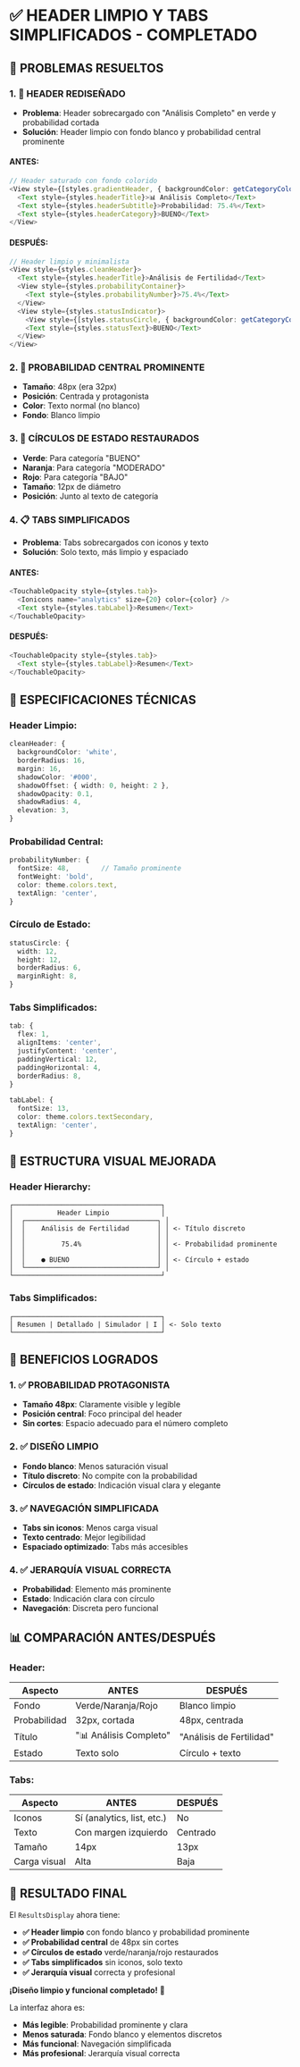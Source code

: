 # ✅ HEADER LIMPIO Y TABS SIMPLIFICADOS - COMPLETADO

## 🎯 PROBLEMAS RESUELTOS

### **1. 🎨 HEADER REDISEÑADO**
- **Problema**: Header sobrecargado con "Análisis Completo" en verde y probabilidad cortada
- **Solución**: Header limpio con fondo blanco y probabilidad central prominente

#### **ANTES:**
```typescript
// Header saturado con fondo colorido
<View style={[styles.gradientHeader, { backgroundColor: getCategoryColor() }]}>
  <Text style={styles.headerTitle}>📊 Análisis Completo</Text>
  <Text style={styles.headerSubtitle}>Probabilidad: 75.4%</Text>
  <Text style={styles.headerCategory}>BUENO</Text>
</View>
```

#### **DESPUÉS:**
```typescript
// Header limpio y minimalista
<View style={styles.cleanHeader}>
  <Text style={styles.headerTitle}>Análisis de Fertilidad</Text>
  <View style={styles.probabilityContainer}>
    <Text style={styles.probabilityNumber}>75.4%</Text>
  </View>
  <View style={styles.statusIndicator}>
    <View style={[styles.statusCircle, { backgroundColor: getCategoryColor() }]} />
    <Text style={styles.statusText}>BUENO</Text>
  </View>
</View>
```

### **2. 🎯 PROBABILIDAD CENTRAL PROMINENTE**
- **Tamaño**: 48px (era 32px)
- **Posición**: Centrada y protagonista
- **Color**: Texto normal (no blanco)
- **Fondo**: Blanco limpio

### **3. 🔴 CÍRCULOS DE ESTADO RESTAURADOS**
- **Verde**: Para categoría "BUENO"
- **Naranja**: Para categoría "MODERADO"  
- **Rojo**: Para categoría "BAJO"
- **Tamaño**: 12px de diámetro
- **Posición**: Junto al texto de categoría

### **4. 📋 TABS SIMPLIFICADOS**
- **Problema**: Tabs sobrecargados con iconos y texto
- **Solución**: Solo texto, más limpio y espaciado

#### **ANTES:**
```typescript
<TouchableOpacity style={styles.tab}>
  <Ionicons name="analytics" size={20} color={color} />
  <Text style={styles.tabLabel}>Resumen</Text>
</TouchableOpacity>
```

#### **DESPUÉS:**
```typescript
<TouchableOpacity style={styles.tab}>
  <Text style={styles.tabLabel}>Resumen</Text>
</TouchableOpacity>
```

## 🎨 ESPECIFICACIONES TÉCNICAS

### **Header Limpio:**
```typescript
cleanHeader: {
  backgroundColor: 'white',
  borderRadius: 16,
  margin: 16,
  shadowColor: '#000',
  shadowOffset: { width: 0, height: 2 },
  shadowOpacity: 0.1,
  shadowRadius: 4,
  elevation: 3,
}
```

### **Probabilidad Central:**
```typescript
probabilityNumber: {
  fontSize: 48,        // Tamaño prominente
  fontWeight: 'bold',
  color: theme.colors.text,
  textAlign: 'center',
}
```

### **Círculo de Estado:**
```typescript
statusCircle: {
  width: 12,
  height: 12,
  borderRadius: 6,
  marginRight: 8,
}
```

### **Tabs Simplificados:**
```typescript
tab: {
  flex: 1,
  alignItems: 'center',
  justifyContent: 'center',
  paddingVertical: 12,
  paddingHorizontal: 4,
  borderRadius: 8,
}

tabLabel: {
  fontSize: 13,
  color: theme.colors.textSecondary,
  textAlign: 'center',
}
```

## 🔧 ESTRUCTURA VISUAL MEJORADA

### **Header Hierarchy:**
```
┌─────────────────────────────────────┐
│           Header Limpio             │
│  ┌─────────────────────────────────┐ │
│  │    Análisis de Fertilidad       │ │ <- Título discreto
│  │                                 │ │
│  │         75.4%                   │ │ <- Probabilidad prominente
│  │                                 │ │
│  │    ● BUENO                      │ │ <- Círculo + estado
│  └─────────────────────────────────┘ │
└─────────────────────────────────────┘
```

### **Tabs Simplificados:**
```
┌─────────────────────────────────────┐
│ Resumen | Detallado | Simulador | I │ <- Solo texto
└─────────────────────────────────────┘
```

## 🎉 BENEFICIOS LOGRADOS

### **1. ✅ PROBABILIDAD PROTAGONISTA**
- **Tamaño 48px**: Claramente visible y legible
- **Posición central**: Foco principal del header
- **Sin cortes**: Espacio adecuado para el número completo

### **2. ✅ DISEÑO LIMPIO**
- **Fondo blanco**: Menos saturación visual
- **Título discreto**: No compite con la probabilidad
- **Círculos de estado**: Indicación visual clara y elegante

### **3. ✅ NAVEGACIÓN SIMPLIFICADA**
- **Tabs sin iconos**: Menos carga visual
- **Texto centrado**: Mejor legibilidad
- **Espaciado optimizado**: Tabs más accesibles

### **4. ✅ JERARQUÍA VISUAL CORRECTA**
- **Probabilidad**: Elemento más prominente
- **Estado**: Indicación clara con círculo
- **Navegación**: Discreta pero funcional

## 📊 COMPARACIÓN ANTES/DESPUÉS

### **Header:**
| Aspecto | ANTES | DESPUÉS |
|---------|-------|---------|
| Fondo | Verde/Naranja/Rojo | Blanco limpio |
| Probabilidad | 32px, cortada | 48px, centrada |
| Título | "📊 Análisis Completo" | "Análisis de Fertilidad" |
| Estado | Texto solo | Círculo + texto |

### **Tabs:**
| Aspecto | ANTES | DESPUÉS |
|---------|-------|---------|
| Iconos | Sí (analytics, list, etc.) | No |
| Texto | Con margen izquierdo | Centrado |
| Tamaño | 14px | 13px |
| Carga visual | Alta | Baja |

## 🎯 RESULTADO FINAL

El `ResultsDisplay` ahora tiene:
- **✅ Header limpio** con fondo blanco y probabilidad prominente
- **✅ Probabilidad central** de 48px sin cortes
- **✅ Círculos de estado** verde/naranja/rojo restaurados
- **✅ Tabs simplificados** sin iconos, solo texto
- **✅ Jerarquía visual** correcta y profesional

**¡Diseño limpio y funcional completado!** 🚀

La interfaz ahora es:
- **Más legible**: Probabilidad prominente y clara
- **Menos saturada**: Fondo blanco y elementos discretos
- **Más funcional**: Navegación simplificada
- **Más profesional**: Jerarquía visual correcta
